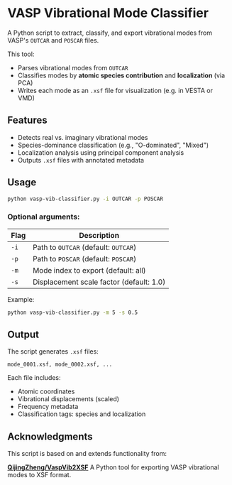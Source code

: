 # VASP Vibrational Mode Classifier

A Python script to extract, classify, and export vibrational modes from VASP's `OUTCAR` and `POSCAR` files.

This tool:
- Parses vibrational modes from `OUTCAR`
- Classifies modes by **atomic species contribution** and **localization** (via PCA)
- Writes each mode as an `.xsf` file for visualization (e.g. in VESTA or VMD)


## Features

- Detects real vs. imaginary vibrational modes
- Species-dominance classification (e.g., "O-dominated", "Mixed")
- Localization analysis using principal component analysis
- Outputs `.xsf` files with annotated metadata


## Usage

```bash
python vasp-vib-classifier.py -i OUTCAR -p POSCAR
```

### Optional arguments:

| Flag | Description                              |
| ---- | ---------------------------------------- |
| `-i` | Path to `OUTCAR` (default: `OUTCAR`)     |
| `-p` | Path to `POSCAR` (default: `POSCAR`)     |
| `-m` | Mode index to export (default: all)      |
| `-s` | Displacement scale factor (default: 1.0) |

Example:

```bash
python vasp-vib-classifier.py -m 5 -s 0.5
```


## Output

The script generates `.xsf` files:

```
mode_0001.xsf, mode_0002.xsf, ...
```

Each file includes:

* Atomic coordinates
* Vibrational displacements (scaled)
* Frequency metadata
* Classification tags: species and localization


## Acknowledgments

This script is based on and extends functionality from:

**[QijingZheng/VaspVib2XSF](https://github.com/QijingZheng/VaspVib2XSF/blob/master/vasp2xsf.py)**
A Python tool for exporting VASP vibrational modes to XSF format.
